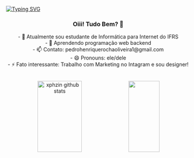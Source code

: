 [![Typing SVG](https://readme-typing-svg.herokuapp.com/?color=00008B&size=35&center=true&vCenter=true&width=1000&lines=IFRS+-+Informática+para+Internet+<2/4>)](https://git.io/typing-svg)
<br>

### <p align=center>Oiii! Tudo Bem? 👋</p>

<p align=center>- 🔭 Atualmente sou estudante de Informática para Internet do IFRS<br>
- 🌱 Aprendendo programação web backend <br>
- 📫 Contato: pedrohenriquerochaoliveira1@gmail.com<br>
- 😄 Pronouns: ele/dele<br>
- ⚡ Fato interessante: Trabalho com Marketing no Intagram e sou designer!</p>


<br>
<div align=center>
<img width="49%" height="195px" src="https://github-readme-stats.vercel.app/api?username=xphzin-dzn&show_icons=true&count_private=true&hide_border=true&title_color=00008B&icon_color=00008B&text_color=_color="F0FFF" alt="xphzin github stats" /> 
<img width="41%" height="195px" src="https://github-readme-stats.vercel.app/api/top-langs/?username=xphzin-dzn&layout=compact&hide_border=true&title_color=00008B&text_color=00008B&bg_color=F0FFF" />
</div>
